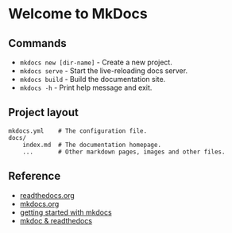 # Welcome to MkDocs

## Commands

* `mkdocs new [dir-name]` - Create a new project.
* `mkdocs serve` - Start the live-reloading docs server.
* `mkdocs build` - Build the documentation site.
* `mkdocs -h` - Print help message and exit.

## Project layout
    mkdocs.yml    # The configuration file.
    docs/
        index.md  # The documentation homepage.
        ...       # Other markdown pages, images and other files.

## Reference
- [readthedocs.org](https://readthedocs.org/)
- [mkdocs.org](https://www.mkdocs.org)
- [getting started with mkdocs](https://docs.readthedocs.io/en/stable/intro/getting-started-with-mkdocs.html?highlight=markdown)
- [mkdoc & readthedocs](https://mkdocs.readthedocs.io/en/0.9/)
